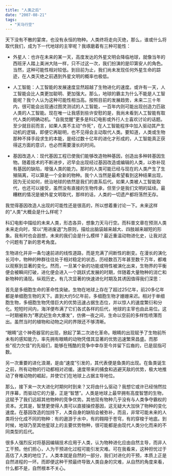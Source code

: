 ```yaml
---
title: "人类之后"
date: "2007-08-21"
tags: 
  - "天马行空"
---
```


天下没有不散的宴席，也没有永恒的物种。人类终将走向灭绝，那么，谁或什么将取代我们，成为下一代地球的主宰呢？我琢磨着有三种可能性：

- 外星人：也许在未来的某一天，高度发达的外星文明会降临地球，就像当年的西班牙人踏上美洲大陆一样，只不过这一次，我们扮演的是印第安人的角色。当然，这种可能性相对较低。到目前为止，我们尚未发现任何外星生命的踪迹，在人类灭绝之前遇到外星文明的概率也极低。

- 人工智能：人工智能的发展速度显然超越了生物进化的速度。或许有一天，人工智能会比人类更加聪明、更加强大。那么，地球的霸主为什么不能是人工智能呢？我个人认为这种可能性相当高。按照目前的发展趋势，未来二三十年内，很可能会出现通过图灵测试的人工智能，一百年内则可能出现创造力匹敌人类的人工智能。现在唯一让我感到些许安慰的是，我尚未看到人工智能有取代人类的明确动机。"自我觉醒"更多是科幻电影或外行人士喜欢讨论的话题。至少就目前而言，如果人类不主动"作死"，在人工智能程序中加入驱动其产生动机的逻辑，即便它再聪明，也不见得会主动取代人类。要知道，人类或生物那种不择手段求生的本能，是经过数十亿年的进化才形成的，人工智能真正获得这方面的意识，也必然需要漫长的时间。

- 基因改造人：现代基因工程已使我们能够改造物种基因，创造出多种转基因生物。随着技术的不断进步，迟早会出现经过基因改造或编辑的人类，以弥补现有基因的缺陷，增强人类的能力。那时的人类可能已经与现在的人类产生了生殖隔离，可以算是一个全新的物种。我个人当然是最希望看到这种结果出现，因为无论如何，统治地球的依然是我们的直系后代。如果人类被人工智能取代，也还可以接受，虽然没有直接的生物传承，但至少是我们文明的延续。最糟糕的情况是被外星文明取代，那样的话，人类的一切遗产都将荡然无存。

我觉得基因改造人出现的可能性还是很高的，所以想着重讨论一下。未来这样的“人类”大概会是什么样呢？

科幻电影中描绘的未来人类，形态各异，想象力天马行空。而科普文章在预测人类未来走向时，常以“用进废退”为原则，描绘出脑袋越来越大、四肢越来越短的形象。我有时也会遐想，未来的我们会是什么模样？最近重温动物进化史，让我对这个问题有了新的思考角度。

生物进化并非一条匀速前进的线性道路，而是充满了间断性的剧变。在漫长的演化长河中，物种的种群往往处于相对稳定的状态，历经数百万年甚至数千万年，都难以观察到显著的变化。然而，一旦某个新的功能或特性被演化出来，生物界的平衡便会被瞬间打破，进化便会进入一个跳跃式发展的时期，伴随着大量物种的消亡和新物种的涌现。纵观历史，有几次显著的快速进化时期及其诱因值得我们深思：

首先是多细胞生命的革命性突破。生物在地球上存在了超过25亿年，前20多亿年都是单细胞生物的天下。直到大约5亿年前，多细胞生物才姗姗来迟。相对于单细胞生物，多细胞生物凭借巨大的优势迅速占据生态位，并以惊人的速度繁衍和分化。短短时间内，海洋便布满了它们各式各样的后代，地球的主宰也由此易位。这一时期被称为"寒武纪生命大爆发"，仿佛一夜之间，生命以空前的多样性喷薄而出。虽然当时的植物和动物之间的界限还不够清晰。

“眼睛”这个神奇器官的出现，掀起了第二次进化革命。眼睛的出现赋予了生物前所未有的感知能力，率先拥有眼睛的动物凭借其显著的优势迅速繁荣昌盛。而那些"视力欠佳"的先祖们，能够在残酷的竞争中幸存至今并留下后裔的，已是屈指可数。

另一次重要的进化浪潮，是由“速度”引发的，其代表便是鱼类的出现。在鱼类诞生之前，所有动物的行动都相对迟缓。速度带来的捕食和逃避天敌的优势，极大地推动了脊椎动物的崛起，并使它们在地球上占据主导地位。

那么，接下来一次大进化时期何时到来？又将由什么驱动？我想它或许已经悄然拉开序幕，而驱动它的力量，正是“智慧”。人类是地球上最早拥有高度智慧的生物，这赋予了我们远超其他物种的竞争优势。其他现有物种几乎没有与人类争夺霸权的资本。尤其是，智慧更使得人类可以直接操控基因，这无疑大大加快了物种的变化速度。在基因改造的加持下，人类自身的缺陷会被弥补，而且，非常可能未来的人类将分化成不同的物种：有的遨游于水中，有的翱翔于苍穹，有的穿梭于地底。到时候，地球乃至其他星球上的主要优势物种，很可能都是由现代人类分化而来的不同类型的后代。

很多人强烈反对将基因编辑技术应用于人类，认为物种进化应由自然主导，而非人工干预。他们担心，人为干预进化过程可能引发灾难。可在我看来，这种担忧过于高估了人类的地位了。人类本就是自然的一部分，我们对进化的干预，本质上正是自然进程的一环。而即便这种干预最终导致人类自身的灾难，从自然的角度来看，什么都不是，自然根本不关心。
